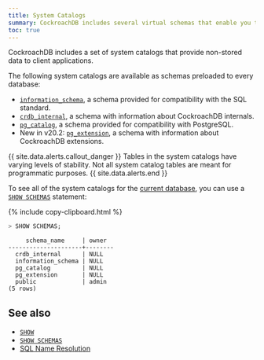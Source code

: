 ```yaml
---
title: System Catalogs
summary: CockroachDB includes several virtual schemas that enable you to interface with CockroachDB.
toc: true
---
```


CockroachDB includes a set of system catalogs that provide non-stored data to client applications.

The following system catalogs are available as schemas preloaded to every database:

- [`information_schema`](information-schema.html), a schema provided for compatibility with the SQL standard.
- [`crdb_internal`](crdb-internal.html), a schema with information about CockroachDB internals.
- [`pg_catalog`](pg-catalog.html),  a schema provided for compatibility with PostgreSQL.
- <span class="version-tag">New in v20.2</span>: [`pg_extension`](pg-extension.html), a schema with information about CockroachDB extensions.

{{ site.data.alerts.callout_danger }}
Tables in the system catalogs have varying levels of stability. Not all system catalog tables are meant for programmatic purposes.
{{ site.data.alerts.end }}

To see all of the system catalogs for the [current database](sql-name-resolution.html#current-database), you can use a [`SHOW SCHEMAS`](show-schemas.html) statement:

{%  include copy-clipboard.html %}
~~~ sql
> SHOW SCHEMAS;
~~~

~~~
     schema_name     | owner
---------------------+--------
  crdb_internal      | NULL
  information_schema | NULL
  pg_catalog         | NULL
  pg_extension       | NULL
  public             | admin
(5 rows)
~~~

## See also

- [`SHOW`](show-vars.html)
- [`SHOW SCHEMAS`](show-schemas.html)
- [SQL Name Resolution](sql-name-resolution.html)
